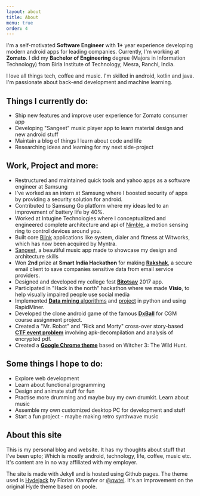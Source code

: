 ```yaml
---
layout: about
title: About
menu: true
order: 4
--- 
```

I'm a self-motivated **Software Engineer** with **1+** year experience developing modern android apps for leading companies. Currently, I'm working at **Zomato**. I did my **Bachelor of Engineering** degree (Majors in Information Technology) from Birla Institute of Technology, Mesra, Ranchi, India.

I love all things tech, coffee and music. I'm skilled in android, kotlin and java. I'm passionate about back-end development and machine learning.  

## Things I currently do:
* Ship new features and improve user experience for Zomato consumer app
* Developing "Sangeet" music player app to learn material design and new android stuff
* Maintain a blog of things I learn about code and life
* Researching ideas and learning for my next side-project

## Work, Project and more:
* Restructured and maintained quick tools and yahoo apps as a software engineer at Samsung
* I've worked as an intern at Samsung where I boosted security of apps by providing a security solution for android.
* Contributed to Samsung Go platform where my ideas led to an improvement of battery life by 40%.
* Worked at Intugine Technologies where I conceptualized and engineered complete architecture and api of [Nimble](http://www.intugine.com/intugine/index.php), a motion sensing ring to control devices around you.
* Built core [Blink](https://blink.watch/) applications like system, dialer and fitness at Witworks, which has now been acquired by Myntra.
* [Sangeet](https://github.com/GauravChaddha1996/Sangeet), a beautiful music app made to showcase my design and architecture skills
* Won **2nd** prize at **Smart India Hackathon** for making [**Rakshak**](http://github.com/GauravChaddha1996/Rakshak), a secure email client to save companies sensitive data from email service providers.
* Designed and developed my college fest [**Bitotsav**](http://github.com/GauravChaddha1996/Bitotsav17) 2017 app.
* Participated in "Hack in the north" hackathon where we made **Visio**, to help visually impaired people use social media
* Implemented [**Data mining** algorithms](https://github.com/GauravChaddha1996/Data-Mining-Algorithms) and [project](https://github.com/GauravChaddha1996/Data-Mining-Project) in python and using RapidMiner.
* Developed the clone android game of the famous [**DxBall**](https://github.com/GauravChaddha1996/DxBall) for CGM course assignment project.
* Created a "Mr. Robot" and "Rick and Morty" cross-over story-based [**CTF event problem**](https://github.com/GauravChaddha1996/EarthDimension404) involving apk-decompilation and analysis of encrypted pdf.
* Created a [**Google Chrome theme**](https://github.com/GauravChaddha1996/Witcher-3-Chrome-Theme) based on Witcher 3: The Wild Hunt.


## Some things I hope to do:
* Explore web development
* Learn about functional programming
* Design and animate stuff for fun
* Practise more drumming and maybe buy my own drumkit. Learn about music
* Assemble my own customized desktop PC for development and stuff
* Start a fun project - maybe making retro synthwave music

## About this site
This is my personal blog and website. It has my thoughts about stuff that I've been upto; Which is mostly android, technology, life, coffee, music etc. It's content are in no way affiliated with my employer. 

The site is made with Jekyll and is hosted using Github pages. The theme used is [Hydejack](https://qwtel.com/hydejack/) by Florian Klampfer or [@qwtel](https://twitter.com/qwtel). It's an improvement on the original Hyde theme based on poole. 
